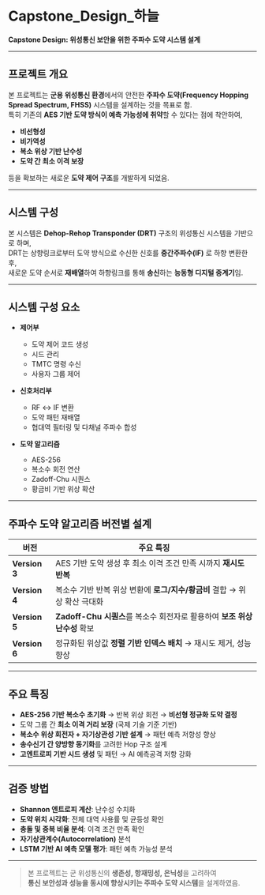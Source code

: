 # Capstone_Design_하늘

**Capstone Design: 위성통신 보안을 위한 주파수 도약 시스템 설계**

---

## 프로젝트 개요

본 프로젝트는 **군용 위성통신 환경**에서의 안전한 **주파수 도약(Frequency Hopping Spread Spectrum, FHSS)** 시스템을 설계하는 것을 목표로 함.  
특히 기존의 **AES 기반 도약 방식이 예측 가능성에 취약**할 수 있다는 점에 착안하여,  
- **비선형성**
- **비가역성**
- **복소 위상 기반 난수성**
- **도약 간 최소 이격 보장**

등을 확보하는 새로운 **도약 제어 구조**를 개발하게 되었음.

---

## 시스템 구성

본 시스템은 **Dehop-Rehop Transponder (DRT)** 구조의 위성통신 시스템을 기반으로 하며,  
DRT는 상향링크로부터 도약 방식으로 수신한 신호를 **중간주파수(IF)** 로 하향 변환한 후,  
새로운 도약 순서로 **재배열**하여 하향링크를 통해 **송신**하는 **능동형 디지털 중계기**임.

---

## 시스템 구성 요소

- **제어부**
  - 도약 제어 코드 생성
  - 시드 관리
  - TMTC 명령 수신
  - 사용자 그룹 제어

- **신호처리부**
  - RF ↔ IF 변환
  - 도약 패턴 재배열
  - 협대역 필터링 및 다채널 주파수 합성

- **도약 알고리즘**
  - AES-256
  - 복소수 회전 연산
  - Zadoff-Chu 시퀀스
  - 황금비 기반 위상 확산

---

## 주파수 도약 알고리즘 버전별 설계

| 버전 | 주요 특징 |
|------|-----------|
| **Version 3** | AES 기반 도약 생성 후 최소 이격 조건 만족 시까지 **재시도 반복** |
| **Version 4** | 복소수 기반 반복 위상 변환에 **로그/지수/황금비** 결합 → 위상 확산 극대화 |
| **Version 5** | **Zadoff-Chu 시퀀스**를 복소수 회전자로 활용하여 **보조 위상 난수성** 확보 |
| **Version 6** | 정규화된 위상값 **정렬 기반 인덱스 배치** → 재시도 제거, 성능 향상 |

---

## 주요 특징

- **AES-256 기반 복소수 초기화** → 반복 위상 회전 → **비선형 정규화 도약 결정**
- 도약 그룹 간 **최소 이격 거리 보장** (국제 기술 기준 기반)
- **복소수 위상 회전자 + 자기상관성 기반 설계** → 패턴 예측 저항성 향상
- **송수신기 간 양방향 동기화**를 고려한 Hop 구조 설계
- **고엔트로피 기반 시드 생성** 및 패턴 → AI 예측공격 저항 강화

---

## 검증 방법

- **Shannon 엔트로피 계산**: 난수성 수치화
- **도약 위치 시각화**: 전체 대역 사용률 및 균등성 확인
- **충돌 및 중복 비율 분석**: 이격 조건 만족 확인
- **자기상관계수(Autocorrelation)** 분석
- **LSTM 기반 AI 예측 모델 평가**: 패턴 예측 가능성 분석

---

> 본 프로젝트는 군 위성통신의 **생존성, 항재밍성, 은닉성**을 고려하여  
> **통신 보안성과 성능을 동시에 향상시키는 주파수 도약 시스템**을 설계하였음.



